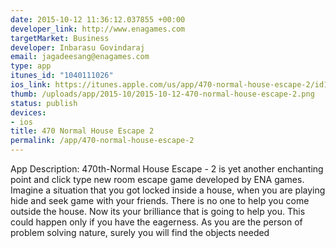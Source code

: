 ```yaml
--- 
date: 2015-10-12 11:36:12.037855 +00:00
developer_link: http://www.enagames.com
targetMarket: Business
developer: Inbarasu Govindaraj
email: jagadeesang@enagames.com
type: app
itunes_id: "1040111026"
ios_link: https://itunes.apple.com/us/app/470-normal-house-escape-2/id1040111026?mt=8
thumb: /uploads/app/2015-10/2015-10-12-470-normal-house-escape-2.png
status: publish
devices: 
- ios
title: 470 Normal House Escape 2
permalink: /app/470-normal-house-escape-2
---
```


App Description:   470th-Normal House Escape - 2 is yet another enchanting point and click type new room escape game developed by ENA games. Imagine a situation that you got locked inside a house, when you are playing hide and seek game with your friends. There is no one to help you come outside the house. Now its your brilliance that is going to help you. This could happen only if you have the eagerness. As you are the person of problem solving nature, surely you will find the objects needed 
